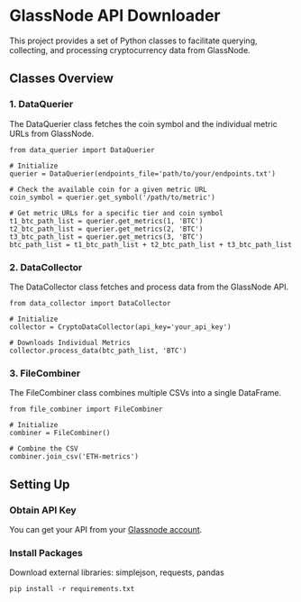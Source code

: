 # GlassNode API Downloader

This project provides a set of Python classes to facilitate querying, collecting, and processing cryptocurrency data from GlassNode.

## Classes Overview

### 1. DataQuerier

The DataQuerier class fetches the coin symbol and the individual metric URLs from GlassNode.
```
from data_querier import DataQuerier

# Initialize 
querier = DataQuerier(endpoints_file='path/to/your/endpoints.txt')

# Check the available coin for a given metric URL
coin_symbol = querier.get_symbol('/path/to/metric')

# Get metric URLs for a specific tier and coin symbol
t1_btc_path_list = querier.get_metrics(1, 'BTC')
t2_btc_path_list = querier.get_metrics(2, 'BTC')
t3_btc_path_list = querier.get_metrics(3, 'BTC')
btc_path_list = t1_btc_path_list + t2_btc_path_list + t3_btc_path_list
```

### 2. DataCollector

The DataCollector class fetches and process data from the GlassNode API.
```
from data_collector import DataCollector

# Initialize
collector = CryptoDataCollector(api_key='your_api_key')

# Downloads Individual Metrics
collector.process_data(btc_path_list, 'BTC')
```

### 3. FileCombiner

The FileCombiner class combines multiple CSVs into a single DataFrame.
```
from file_combiner import FileCombiner

# Initialize
combiner = FileCombiner()

# Combine the CSV
combiner.join_csv('ETH-metrics')
```

## Setting Up

### Obtain API Key

You can get your API from your [Glassnode account](https://studio.glassnode.com/settings/api).

### Install Packages
Download external libraries: simplejson, requests, pandas
```
pip install -r requirements.txt
```